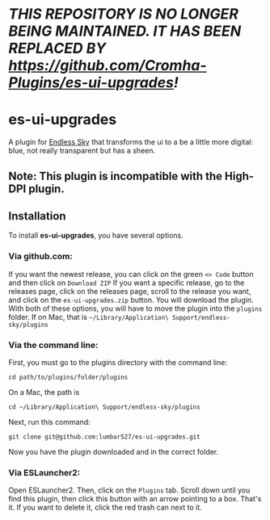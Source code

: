 # **_THIS REPOSITORY IS NO LONGER BEING MAINTAINED. IT HAS BEEN REPLACED BY https://github.com/Cromha-Plugins/es-ui-upgrades!_**

# es-ui-upgrades
A plugin for [Endless Sky](https://github.com/endless-sky/endless-sky) that transforms the ui to a be a little more digital: blue, not really transparent but has a sheen.

## Note: This plugin is incompatible with the High-DPI plugin.

## Installation
To install **es-ui-upgrades**, you have several options.
### Via github.com:
If you want the newest release, you can click on the green `<> Code` button and then click on `Download ZIP`
If you want a specific release, go to the releases page, click on the releases page, scroll to the release you want, and click on the `es-ui-upgrades.zip` button. You will download the plugin.
With both of these options, you will have to move the plugin into the `plugins` folder. If on Mac, that is `~/Library/Application\ Support/endless-sky/plugins`

### Via the command line:
First, you must go to the plugins directory with the command line:
```
cd path/to/plugins/folder/plugins
```
On a Mac, the path is
```
cd ~/Library/Application\ Support/endless-sky/plugins
```
Next, run this command:
```
git clone git@github.com:lumbar527/es-ui-upgrades.git
```
Now you have the plugin downloaded and in the correct folder.

### Via ESLauncher2:
Open ESLauncher2. Then, click on the `Plugins` tab. Scroll down until you find this plugin, then click this button with an arrow pointing to a box. That's it. If you want to delete it, click the red trash can next to it.
